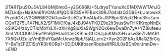 $START$jxuSOJGVL84GMj0moS+y2G096lU+5LdryaTYunuXc01MXWWTAhJGMZLk4p+Na9An6fIVOMc9fijQDlBZ85VPFBoK30RJ7d4idzQ3D9E+LUmowkXPrzddGKzV3QWBiR2OkOax4ntLirK2uf6eAUpGcJSPBpcSiVgitZNno35cZamCQnTZ75U1X7NLK2/SF1M/Cf0aJ4xBJ94VFKDZ9e2lt3yusSwTHK1KropNhEkoSIKQ4/zbyCTIqMbYxLX+zXHKg9juXiaSWgN2Qx6ewEwaDn7yA+YZ8iufeeuXmLV0CD0tsDEw1PhRj3HUuGCeDKBInuGLCSJjJuKMxXiH+aswSeZlvMAR17X5QkUZuIjzVmEBhiYQaMcUewz0lpb/3jALLcrv2+Xyn2O2FbAzlUIaQZ5rCqY+BaTsEF2Z1SoYR3lr8ORp1+0DjDUKlfoasnRbqba6flRUL0aBDn9orJmnDw==$END$